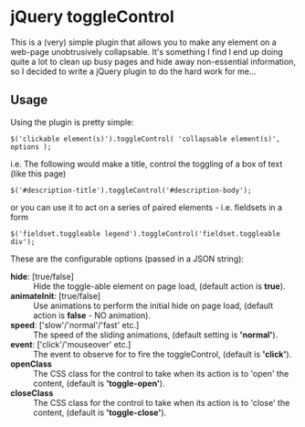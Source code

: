 jQuery toggleControl
=====

This is a (very) simple plugin that allows you to make any element on a web-page unobtrusively collapsable. It's something I find I end up doing quite a lot to clean up busy pages and hide away non-essential information, so I decided to write a jQuery plugin to do the hard work for me...

Usage
-----

Using the plugin is pretty simple:

	$('clickable element(s)').toggleControl( 'collapsable element(s)', options );

i.e. The following would make a title, control the toggling of a box of text (like this page)

	$('#description-title').toggleControl('#description-body');

or you can use it to act on a series of paired elements - i.e. fieldsets in a form

	$('fieldset.toggleable legend').toggleControl('fieldset.toggleable div');

These are the configurable options (passed in a JSON string):

<dl>
	<dt><strong>hide</strong>: [true/false]</dt>
	<dd>Hide the toggle-able element on page load, (default action is <strong>true</strong>).</dd>
	<dt><strong>animateInit</strong>: [true/false]</dt>
	<dd>Use animations to perform the initial hide on page load, (default action is <strong>false</strong> - NO animation).</dd>
	<dt><strong>speed</strong>: ['slow'/'normal'/'fast' etc.]</dt>
	<dd>The speed of the sliding animations, (default setting is <strong>'normal'</strong>).</dd>
	<dt><strong>event</strong>: ['click'/'mouseover' etc.]</dt>
	<dd>The event to observe for to fire the toggleControl, (default is <strong>'click'</strong>).</dd>
	<dt><strong>openClass</strong></dt>
	<dd>The CSS class for the control to take when its action is to 'open' the content, (default is <strong>'toggle-open'</strong>).</dd>
	<dt><strong>closeClass</strong></dt>
	<dd>The CSS class for the control to take when its action is to 'close' the content, (default is <strong>'toggle-close'</strong>).</dd>
</dl>

